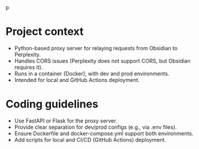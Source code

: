 p<!-- Use this file to provide workspace-specific custom instructions to Copilot. For more details, visit https://code.visualstudio.com/docs/copilot/copilot-customization#_use-a-githubcopilotinstructionsmd-file -->

# Project context
- Python-based proxy server for relaying requests from Obsidian to Perplexity.
- Handles CORS issues (Perplexity does not support CORS, but Obsidian requires it).
- Runs in a container (Docker), with dev and prod environments.
- Intended for local and GitHub Actions deployment.

# Coding guidelines
- Use FastAPI or Flask for the proxy server.
- Provide clear separation for dev/prod configs (e.g., via .env files).
- Ensure Dockerfile and docker-compose.yml support both environments.
- Add scripts for local and CI/CD (GitHub Actions) deployment.
